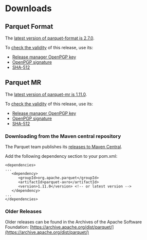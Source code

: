 # Downloads

## Parquet Format

The [latest version of parquet-format is 2.7.0](https://www.apache.org/dyn/closer.lua/parquet/apache-parquet-format-2.7.0/apache-parquet-format-2.7.0.tar.gz).

To [check the validity](https://www.apache.org/info/verification.html) of this release, use its:

 * [Release manager OpenPGP key](https://www.apache.org/dist/parquet/KEYS)
 * [OpenPGP signature](https://www.apache.org/dist/parquet/apache-parquet-format-2.7.0/apache-parquet-format-2.7.0.tar.gz.asc)
 * [SHA-512](https://www.apache.org/dist/parquet/apache-parquet-format-2.7.0/apache-parquet-format-2.7.0.tar.gz.sha512)

## Parquet MR

The [latest version of parquet-mr is 1.11.0](https://www.apache.org/dyn/closer.lua/parquet/apache-parquet-1.11.0/apache-parquet-1.11.0.tar.gz).

To [check the validity](https://www.apache.org/info/verification.html) of this release, use its:

 * [Release manager OpenPGP key](https://www.apache.org/dist/parquet/KEYS)
 * [OpenPGP signature](https://www.apache.org/dist/parquet/apache-parquet-1.11.0/apache-parquet-1.11.0.tar.gz.asc)
 * [SHA-512](https://www.apache.org/dist/parquet/apache-parquet-1.11.0/apache-parquet-1.11.0.tar.gz.sha512)

### Downloading from the Maven central repository

The Parquet team publishes its [releases to Maven Central](https://search.maven.org/search?q=g:org.apache.parquet).

Add the following dependency section to your pom.xml:

	<dependencies>
	...
	   <dependency>
          <groupId>org.apache.parquet</groupId>
          <artifactId>parquet-avro</artifactId>
          <version>1.11.0</version> <!-- or latest version -->
       </dependency>
    ...
    </dependencies>

### Older Releases

Older releases can be found in the Archives of the Apache Software Foundation:
[https://archive.apache.org/dist/parquet/](https://archive.apache.org/dist/parquet/)
